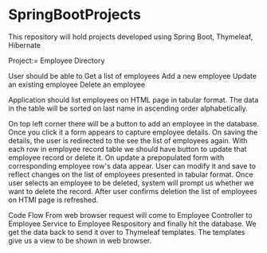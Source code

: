 # SpringBootProjects
This repository will hold projects developed using Spring Boot, Thymeleaf, Hibernate

Project:= Employee Directory

User should be able to
	Get a list of employees
	Add a new employee
	Update an existing employee
	Delete an employee
  

Application should list employees on HTML page in tabular format. The data in the table will be sorted on last name in ascending order alphabetically.

On top left corner there will be a button to add an employee in the database. Once you click it a form appears to capture employee details. On saving the details, the user is redirected to the see the list of employees again.
With each row in employee record table we should have button to update that employee record or delete it. On update a prepopulated form with corresponding employee row's data appear. User can modify it and save to reflect changes on the list of employees presented in tabular format.
Once user selects an employee to be deleted, system will prompt us whether we want to delete the record. After user confirms deletion the list of employees on HTMl page is refreshed. 


Code Flow
From web browser request will come to Employee Controller to Employee Service to Employee Respository and finally hit the database.
We get the data back to send it over to Thymeleaf templates. The templates give us a view to be shown in web browser.
